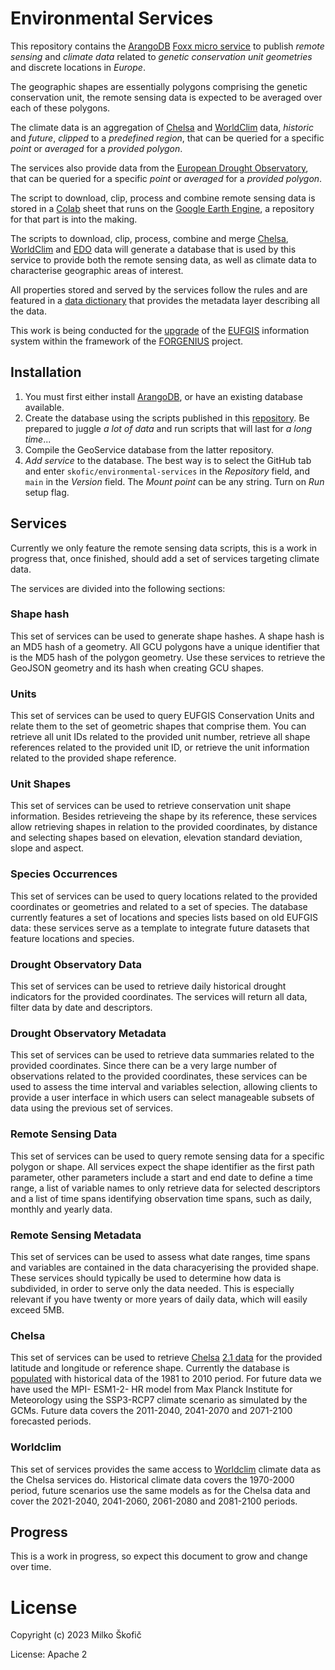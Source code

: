 # Environmental Services

This repository contains the [ArangoDB](https://www.arangodb.com) [Foxx micro service](https://www.arangodb.com/docs/stable/foxx.html) to publish *remote sensing* and *climate data* related to *genetic conservation unit geometries* and discrete locations in *Europe*.

The geographic shapes are essentially polygons comprising the genetic conservation unit, the remote sensing data is expected to be averaged over each of these polygons.

The climate data is an aggregation of [Chelsa](https://chelsa-climate.org) and [WorldClim](https://worldclim.org) data, *historic* and *future*, *clipped* to a *predefined region*, that can be queried for a specific *point* or *averaged* for a *provided polygon*.

The services also provide data from the [European Drought Observatory](https://edo.jrc.ec.europa.eu/edov2/php/index.php?id=1000), that can be queried for a specific *point* or *averaged* for a *provided polygon*.

The script to download, clip, process and combine remote sensing data is stored in a [Colab](https://colab.research.google.com) sheet that runs on the [Google Earth Engine](https://earthengine.google.com), a repository for that part is into the making.

The scripts to download, clip, process, combine and merge [Chelsa](https://chelsa-climate.org), [WorldClim](https://worldclim.org) and [EDO](https://edo.jrc.ec.europa.eu/edov2/php/index.php?id=1000) data will generate a database that is used by this service to provide both the remote sensing data, as well as climate data to characterise geographic areas of interest.

All properties stored and served by the services follow the rules and are featured in a [data dictionary](https://github.com/skofic/data-dictionary-service.git) that provides the metadata layer describing all the data.

This work is being conducted for the [upgrade](https://www.forgenius.eu/eufgis) of the [EUFGIS](http://www.eufgis.org) information system within the framework of the [FORGENIUS](https://www.forgenius.eu) project.

## Installation

1. You must first either install [ArangoDB](https://www.arangodb.com), or have an existing database available.
2. Create the database using the scripts published in this [repository](https://github.com/skofic/ClimateService.git). Be prepared to juggle *a lot of data* and run scripts that will last for *a long time*...
3. Compile the GeoService database from the latter repository.
4. *Add service* to the database. The best way is to select the GitHub tab and enter `skofic/environmental-services` in the *Repository* field, and `main` in the *Version* field. The *Mount point* can be any string. Turn on *Run* setup flag.

## Services

Currently we only feature the remote sensing data scripts, this is a work in progress that, once finished, should add a set of services targeting climate data.

The services are divided into the following sections:

### Shape hash

This set of services can be used to generate shape hashes. A shape hash is an MD5 hash of a geometry. All GCU polygons have a unique identifier that is the MD5 hash of the polygon geometry. Use these services to retrieve the GeoJSON geometry and its hash when creating GCU shapes.

### Units

This set of services can be used to query EUFGIS Conservation Units and relate them to the set of geometric shapes that comprise them. You can retrieve all unit IDs related to the provided unit number, retrieve all shape references related to the provided unit ID, or retrieve the unit information related to the provided shape reference.

### Unit Shapes

This set of services can be used to retrieve conservation unit shape information. Besides retrieveing the shape by its reference, these services allow retrieving shapes in relation to the provided coordinates, by distance and selecting shapes based on elevation, elevation standard deviation, slope and aspect.

### Species Occurrences

This set of services can be used to query locations related to the provided coordinates or geometries and related to a set of species. The database currently features a set of locations and species lists based on old EUFGIS data: these services serve as a template to integrate future datasets that feature locations and species.

### Drought Observatory Data

This set of services can be used to retrieve daily historical drought indicators for the provided coordinates. The services will return all data, filter data by date and descriptors.

### Drought Observatory Metadata

This set of services can be used to retrieve data summaries related to the provided coordinates. Since there can be a very large number of observations related to the provided coordinates, these services can be used to assess the time interval and variables selection, allowing clients to provide a user interface in which users can select manageable subsets of data using the previous set of services.

### Remote Sensing Data

This set of services can be used to query remote sensing data for a specific polygon or shape. All services expect the shape identifier as the first path parameter, other parameters include a start and end date to define a time range, a list of variable names to only retrieve data for selected descriptors and a list of time spans identifying observation time spans, such as daily, monthly and yearly data.

### Remote Sensing Metadata

This set of services can be used to assess what date ranges, time spans and variables are contained in the data characyerising the provided shape. These services should typically be used to determine how data is subdivided, in order to serve only the data needed. This is especially relevant if you have twenty or more years of daily data, which will easily exceed 5MB.

### Chelsa

This set of services can be used to retrieve [Chelsa](https://chelsa-climate.org) [2.1 data](https://chelsa-climate.org/wp-admin/download-page/CHELSA_tech_specification_V2.pdf) for the provided latitude and longitude or reference shape. Currently the database is [populated](https://github.com/skofic/ClimateService) with historical data of the 1981 to 2010 period. For future data we have used the MPI- ESM1-2- HR model from Max Planck Institute for Meteorology using the SSP3-RCP7 climate scenario as simulated by the GCMs. Future data covers the 2011-2040, 2041-2070 and 2071-2100 forecasted periods.

### Worldclim

This set of services provides the same access to [Worldclim](https://worldclim.org) climate data as the Chelsa services do. Historical climate data covers the 1970-2000 period, future scenarios use the same models as for the Chelsa data and cover the 2021-2040, 2041-2060, 2061-2080 and 2081-2100 periods.

## Progress

This is a work in progress, so expect this document to grow and change over time.

# License

Copyright (c) 2023 Milko Škofič

License: Apache 2
